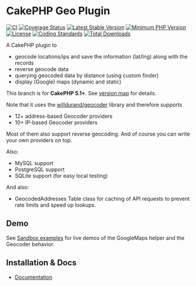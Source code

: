# CakePHP Geo Plugin

[![CI](https://github.com/dereuromark/cakephp-geo/actions/workflows/ci.yml/badge.svg?branch=master)](https://github.com/dereuromark/cakephp-geo/actions/workflows/ci.yml?query=branch%3Amaster)
[![Coverage Status](https://coveralls.io/repos/dereuromark/cakephp-geo/badge.svg)](https://coveralls.io/r/dereuromark/cakephp-geo)
[![Latest Stable Version](https://poser.pugx.org/dereuromark/cakephp-geo/v/stable.svg)](https://packagist.org/packages/dereuromark/cakephp-geo)
[![Minimum PHP Version](https://img.shields.io/badge/php-%3E%3D%208.1-8892BF.svg)](https://php.net/)
[![License](https://poser.pugx.org/dereuromark/cakephp-geo/license.svg)](LICENSE)
[![Coding Standards](https://img.shields.io/badge/cs-PSR--2--R-yellow.svg)](https://github.com/php-fig-rectified/fig-rectified-standards)
[![Total Downloads](https://poser.pugx.org/dereuromark/cakephp-geo/d/total.svg)](https://packagist.org/packages/dereuromark/cakephp-geo)

A CakePHP plugin to
- geocode locations/ips and save the information (lat/lng) along with the records
- reverse geocode data
- querying geocoded data by distance (using custom finder)
- display (Google) maps (dynamic and static)

This branch is for **CakePHP 5.1+**. See [version map](https://github.com/dereuromark/cakephp-geo/wiki#cakephp-version-map) for details.

Note that it uses the [willdurand/geocoder](https://github.com/geocoder-php/Geocoder) library and therefore supports
- 12+ address-based Geocoder providers
- 10+ IP-based Geocoder providers

Most of them also support reverse geocoding. And of course you can write your own providers on top.

Also:
- MySQL support
- PostgreSQL support
- SQLite support (for easy local testing)

And also:
- GeocodedAddresses Table class for caching of API requests to prevent rate limits and speed up lookups.


## Demo
See [Sandbox examples](https://sandbox.dereuromark.de/sandbox/geo-examples) for live demos of the GoogleMaps helper and the Geocoder behavior.

## Installation & Docs

- [Documentation](docs/README.md)
